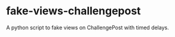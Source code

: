 fake-views-challengepost
========================

A python script to fake views on ChallengePost with timed delays.
